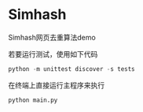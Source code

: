 # Simhash
Simhash网页去重算法demo

若要运行测试，使用如下代码
```python
python -m unittest discover -s tests
```

在终端上直接运行主程序来执行
```python
python main.py
```
